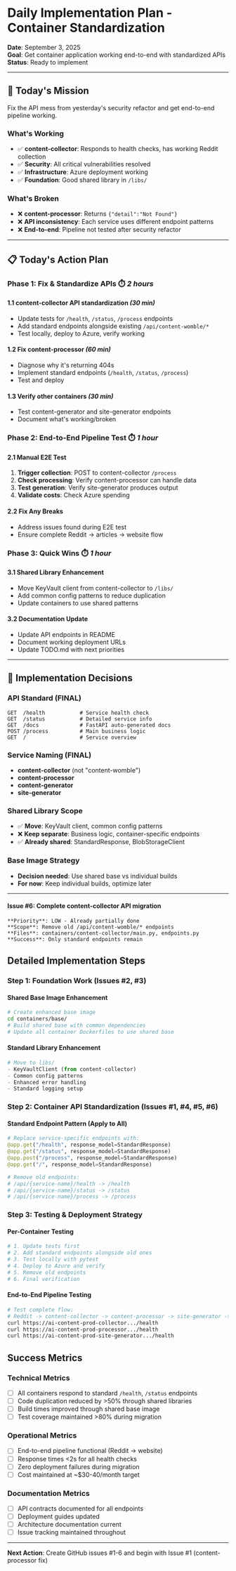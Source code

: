 # Daily Implementation Plan - Container Standardization

**Date**: September 3, 2025  
**Goal**: Get container application working end-to-end with standardized APIs  
**Status**: Ready to implement

---

## 🎯 **Today's Mission**
Fix the API mess from yesterday's security refactor and get end-to-end pipeline working.

### **What's Working**
- ✅ **content-collector**: Responds to health checks, has working Reddit collection
- ✅ **Security**: All critical vulnerabilities resolved
- ✅ **Infrastructure**: Azure deployment working
- ✅ **Foundation**: Good shared library in `/libs/`

### **What's Broken** 
- ❌ **content-processor**: Returns `{"detail":"Not Found"}` 
- ❌ **API inconsistency**: Each service uses different endpoint patterns
- ❌ **End-to-end**: Pipeline not tested after security refactor

---

## 📋 **Today's Action Plan**

### **Phase 1: Fix & Standardize APIs** ⏱️ *2 hours*

#### **1.1 content-collector API standardization** *(30 min)*
- Update tests for `/health`, `/status`, `/process` endpoints
- Add standard endpoints alongside existing `/api/content-womble/*` 
- Test locally, deploy to Azure, verify working

#### **1.2 Fix content-processor** *(60 min)*  
- Diagnose why it's returning 404s
- Implement standard endpoints (`/health`, `/status`, `/process`)
- Test and deploy

#### **1.3 Verify other containers** *(30 min)*
- Test content-generator and site-generator endpoints
- Document what's working/broken

### **Phase 2: End-to-End Pipeline Test** ⏱️ *1 hour*

#### **2.1 Manual E2E Test**
1. **Trigger collection**: POST to content-collector `/process`
2. **Check processing**: Verify content-processor can handle data  
3. **Test generation**: Verify site-generator produces output
4. **Validate costs**: Check Azure spending

#### **2.2 Fix Any Breaks**
- Address issues found during E2E test
- Ensure complete Reddit → articles → website flow

### **Phase 3: Quick Wins** ⏱️ *1 hour*

#### **3.1 Shared Library Enhancement**
- Move KeyVault client from content-collector to `/libs/`
- Add common config patterns to reduce duplication
- Update containers to use shared patterns

#### **3.2 Documentation Update**
- Update API endpoints in README
- Document working deployment URLs
- Update TODO.md with next priorities

---

## 🔧 **Implementation Decisions**

### **API Standard** (FINAL)
```
GET  /health           # Service health check  
GET  /status           # Detailed service info
GET  /docs             # FastAPI auto-generated docs
POST /process          # Main business logic
GET  /                 # Service overview
```

### **Service Naming** (FINAL)
- **content-collector** (not "content-womble")
- **content-processor** 
- **content-generator**
- **site-generator**

### **Shared Library Scope**
- ✅ **Move**: KeyVault client, common config patterns
- ❌ **Keep separate**: Business logic, container-specific endpoints
- ✅ **Already shared**: StandardResponse, BlobStorageClient

### **Base Image Strategy**  
- **Decision needed**: Use shared base vs individual builds
- **For now**: Keep individual builds, optimize later

---

#### Issue #6: Complete content-collector API migration
```
**Priority**: LOW - Already partially done
**Scope**: Remove old /api/content-womble/* endpoints
**Files**: containers/content-collector/main.py, endpoints.py
**Success**: Only standard endpoints remain
```

## Detailed Implementation Steps

### Step 1: Foundation Work (Issues #2, #3)

#### Shared Base Image Enhancement
```bash
# Create enhanced base image
cd containers/base/
# Build shared base with common dependencies
# Update all container Dockerfiles to use shared base
```

#### Standard Library Enhancement
```python
# Move to libs/
- KeyVaultClient (from content-collector)
- Common config patterns 
- Enhanced error handling
- Standard logging setup
```

### Step 2: Container API Standardization (Issues #1, #4, #5, #6)

#### Standard Endpoint Pattern (Apply to All)
```python
# Replace service-specific endpoints with:
@app.get("/health", response_model=StandardResponse)
@app.get("/status", response_model=StandardResponse)  
@app.post("/process", response_model=StandardResponse)
@app.get("/", response_model=StandardResponse)

# Remove old endpoints:
# /api/{service-name}/health -> /health
# /api/{service-name}/status -> /status
# /api/{service-name}/process -> /process
```

### Step 3: Testing & Deployment Strategy

#### Per-Container Testing
```bash
# 1. Update tests first
# 2. Add standard endpoints alongside old ones
# 3. Test locally with pytest
# 4. Deploy to Azure and verify
# 5. Remove old endpoints
# 6. Final verification
```

#### End-to-End Pipeline Testing
```bash
# Test complete flow:
# Reddit -> content-collector -> content-processor -> site-generator -> website
curl https://ai-content-prod-collector.../health
curl https://ai-content-prod-processor.../health  
curl https://ai-content-prod-site-generator.../health
```

## Success Metrics

### Technical Metrics
- [ ] All containers respond to standard `/health`, `/status` endpoints
- [ ] Code duplication reduced by >50% through shared libraries
- [ ] Build times improved through shared base image
- [ ] Test coverage maintained >80% during migration

### Operational Metrics  
- [ ] End-to-end pipeline functional (Reddit → website)
- [ ] Response times <2s for all health checks
- [ ] Zero deployment failures during migration
- [ ] Cost maintained at ~$30-40/month target

### Documentation Metrics
- [ ] API contracts documented for all endpoints
- [ ] Deployment guides updated
- [ ] Architecture documentation current
- [ ] Issue tracking maintained throughout

---

**Next Action**: Create GitHub issues #1-6 and begin with Issue #1 (content-processor fix)
